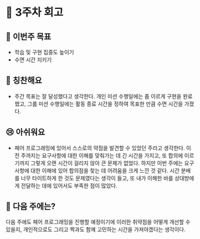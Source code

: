 # 📝 3주차 회고

## 🎯 이번주 목표

- 학습 및 구현 집중도 높이기
- 수면 시간 지키기

## 🤗 칭찬해요

- 주간 목표는 잘 달성했다고 생각한다. 개인 미션 수행일에는 좀 이르게 구현을 완료했고, 그룹 미션 수행일에는 활동 종료 시간을 정하여 목표한 만큼 수면 시간을 가졌다.

## 😢 아쉬워요

- 페어 프로그래밍에 있어서 스스로의 약점을 발견할 수 있었던 주라고 생각한다. 이전 주까지는 요구사항에 대한 이해를 맞춰가는 데 긴 시간을 가지고, 또 합의에 이르기까지 그렇게 오랜 시간이 걸리지 않아 큰 문제가 없었다. 하지만 이번 주에는 요구사항에 대한 이해에 있어 합의점을 찾는 데 어려움을 크게 느낀 것 같다. 시간 분배를 너무 타이트하게 한 것도 문제였다는 생각이 들고, 또 내가 이해한 바를 상대방에게 전달하는 데에 있어서도 부족한 점이 많았다.

## 🤔 다음 주에는?

다음 주에도 페어 프로그래밍을 진행할 예정이기에 이러한 취약점을 어떻게 개선할 수 있을지, 개인적으로도 그리고 짝과도 함께 고민하는 시간을 가져야겠다는 생각이다.
